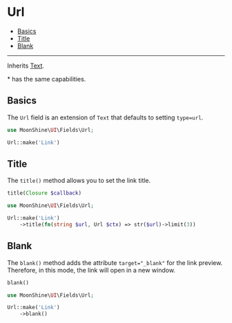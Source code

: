 # Url

- [Basics](#basics)
- [Title](#title)
- [Blank](#blank)

---

Inherits [Text](/docs/{{version}}/fields/text).

\* has the same capabilities.

<a name="basics"></a>
## Basics

The `Url` field is an extension of `Text` that defaults to setting `type=url`.

```php
use MoonShine\UI\Fields\Url;

Url::make('Link')
```

<a name="title"></a>
## Title

The `title()` method allows you to set the link title.

```php
title(Closure $callback)
```

```php
use MoonShine\UI\Fields\Url;

Url::make('Link')
    ->title(fn(string $url, Url $ctx) => str($url)->limit(3))
```

<a name="blank"></a>
## Blank

The `blank()` method adds the attribute `target="_blank"` for the link preview. Therefore, in this mode, the link will open in a new window.

```php
blank()
```

```php
use MoonShine\UI\Fields\Url;

Url::make('Link')
    ->blank()
```
